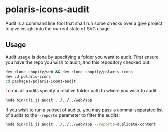 # polaris-icons-audit

Audit is a command line tool that shall run some checks over a give project to
give insight into the current state of SVG usage.

## Usage

Audit usage is done by specifying a folder you want to audit. First ensure you
have the repo you wish to audit, and this repository checked out:

```sh
dev clone shopify/web && dev clone shopify/polaris-icons
dev cd polaris-icons
cd packages/polaris-icons-audit
```

To run all audits specify a relative folder path to where you wish to audit:

```sh
node bin/cli.js audit ../../../web/app
```

If you wish to run a subset of audits, you may pass a comma-separated list of
audits to the`--reports` parameter to filter the audits:

```sh
node bin/cli.js audit ../../../web/app --reports=duplicate-content
```

